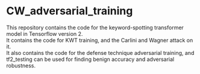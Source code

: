 # CW_adversarial_training
This repository contains the code for the keyword-spotting transformer model in Tensorflow version 2. </br>
It contains the code for KWT training, and the Carlini and Wagner attack on it. </br>
It also contains the code for the defense technique adversarial training, and tf2_testing can be used for finding benign accuracy and adversarial robustness.
